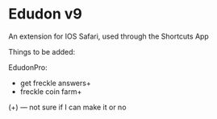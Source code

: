 # Edudon v9

An extension for IOS Safari, used through the Shortcuts App

Things to be added:

EdudonPro:

- get freckle answers+
- freckle coin farm+


(+) — not sure if I can make it or no


